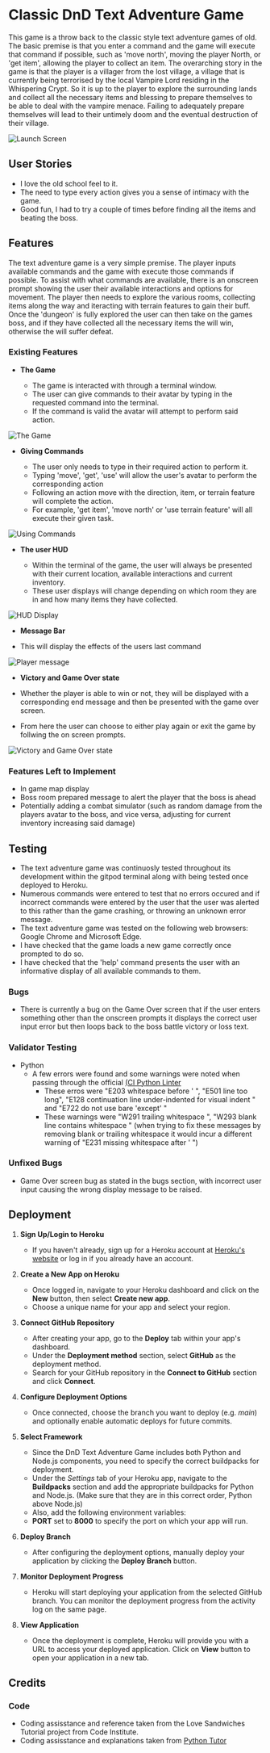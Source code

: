 # Classic DnD Text Adventure Game

This game is a throw back to the classic style text adventure games of old. The basic premise is that you enter a command and the game will execute that command if possible, such as 'move north', moving the player North, or 'get item', allowing the player to collect an item. The overarching story in the game is that the player is a villager from the lost village, a village that is currently being terrorised by the local Vampire Lord residing in the Whispering Crypt. So it is up to the player to explore the surrounding lands and collect all the necessary items and blessing to prepare themselves to be able to deal with the vampire menace. Failing to adequately prepare themselves will lead to their untimely doom and the eventual destruction of their village. 

![Launch Screen](https://github.com/P1G30N17/hangman/blob/main/assets/readme-media/viewports.png?raw=true)

## User Stories
- I love the old school feel to it.
- The need to type every action gives you a sense of intimacy with the game.
- Good fun, I had to try a couple of times before finding all the items and beating the boss.

## Features 

The text adventure game is a very simple premise. The player inputs available commands and the game with execute those commands if possible. To assist with what commands are available, there is an onscreen prompt showing the user their available interactions and options for movement. The player then needs to explore the various rooms, collecting items along the way and iteracting with terrain features to gain their buff. Once the 'dungeon' is fully explored the user can then take on the games boss, and if they have collected all the necessary items the will win, otherwise the will suffer defeat. 

### Existing Features

- __The Game__

  - The game is interacted with through a terminal window.
  - The user can give commands to their avatar by typing in the requested command into the terminal.
  - If the command is valid the avatar will attempt to perform said action.

![The Game](https://github.com/P1G30N17/hangman/blob/main/assets/readme-media/game.png?raw=true)

- __Giving Commands__

  - The user only needs to type in their required action to perform it.
  - Typing 'move', 'get', 'use' will allow the user's avatar to perform the corresponding action
  - Following an action move with the direction, item, or terrain feature will complete the action.
  - For example, 'get item', 'move north' or 'use terrain feature' will all execute their given task. 

![Using Commands](https://github.com/P1G30N17/hangman/blob/main/assets/readme-media/stockade-1.png?raw=true)

- __The user HUD__

  - Within the terminal of the game, the user will always be presented with their current location, available interactions and current inventory.
  - These user displays will change depending on which room they are in and how many items they have collected.

![HUD Display](https://github.com/P1G30N17/hangman/blob/main/assets/readme-media/guess-word.png?raw=true)

- __Message Bar__ 

- This will display the effects of the users last command

![Player message](https://github.com/P1G30N17/hangman/blob/main/assets/readme-media/attempts.png?raw=true)

- __Victory and Game Over state__

- Whether the player is able to win or not, they will be displayed with a corresponding end message and then be presented with the game over screen.
- From here the user can choose to either play again or exit the game by follwing the on screen prompts.

![Victory and Game Over state](https://github.com/P1G30N17/hangman/blob/main/assets/readme-media/victory.png?raw=true)

### Features Left to Implement

- In game map display
- Boss room prepared message to alert the player that the boss is ahead
- Potentially adding a combat simulator (such as random damage from the players avatar to the boss, and vice versa, adjusting for current inventory increasing said damage)

## Testing 

- The text adventure game was continuosly tested throughout its development within the gitpod terminal along with being tested once deployed to Heroku.
- Numerous commands were entered to test that no errors occured and if incorrect commands were entered by the user that the user was alerted to this rather than the game crashing, or throwing an unknown error message.
- The text adventure game was tested on the following web browsers: Google Chrome and Microsoft Edge.
- I have checked that the game loads a new game correctly once prompted to do so.
- I have checked that the 'help' command presents the user with an informative display of all available commands to them.

### Bugs

- There is currently a bug on the Game Over screen that if the user enters something other than the onscreen prompts it displays the correct user input error but then loops back to the boss battle victory or loss text.

### Validator Testing 

- Python
  - A few errors were found and some warnings were noted when passing through the official [(CI Python Linter](https://pep8ci.herokuapp.com/)
    - These erros were "E203 whitespace before ' ", "E501 line too long", "E128 continuation line under-indented for visual indent " and "E722 do not use bare 'except' "
    - These warnings were "W291 trailing whitespace ", "W293 blank line contains whitespace " (when trying to fix these messages by removing blank or trailing whitespace it would incur a different warning of "E231 missing whitespace after ' ")

### Unfixed Bugs

- Game Over screen bug as stated in the bugs section, with incorrect user input causing the wrong display message to be raised. 

## Deployment

1. **Sign Up/Login to Heroku**
      - If you haven't already, sign up for a Heroku account at [Heroku's website](https://www.heroku.com/) or log in if you already have an account.

  2. **Create a New App on Heroku**
       - Once logged in, navigate to your Heroku dashboard and click on the **New** button, then select **Create new app**.
       - Choose a unique name for your app and select your region.

  3. **Connect GitHub Repository**
       - After creating your app, go to the **Deploy** tab within your app's dashboard.
       - Under the **Deployment method** section, select **GitHub** as the deployment method.
       - Search for your GitHub repository in the **Connect to GitHub** section and click **Connect**.

  4. **Configure Deployment Options**
       - Once connected, choose the branch you want to deploy (e.g. *main*) and optionally enable automatic deploys for future commits.

  5. **Select Framework**
      - Since the DnD Text Adventure Game includes both Python and Node.js components, you need to specify the correct buildpacks for deployment. 
       - Under the *Settings* tab of your Heroku app, navigate to the **Buildpacks** section and add the appropriate buildpacks for Python and Node.js. (Make sure that they are in this correct order, Python above Node.js)
       - Also, add the following environment variables:
       - **PORT** set to **8000** to specify the port on which your app will run.

  6. **Deploy Branch**
       - After configuring the deployment options, manually deploy your application by clicking the **Deploy Branch** button.

  7. **Monitor Deployment Progress**
       - Heroku will start deploying your application from the selected GitHub branch. You can monitor the deployment progress from the activity log on the same page.

  8. **View Application**
      - Once the deployment is complete, Heroku will provide you with a URL to access your deployed application. Click on **View** button to open your application in a new tab.

## Credits 

### Code

- Coding assisstance and reference taken from the Love Sandwiches Tutorial project from Code Institute.
- Coding assisstance and explanations taken from [Python Tutor](https://pythontutor.com/)